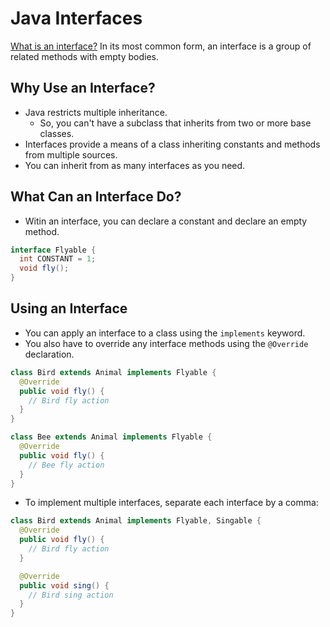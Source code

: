 # Java Interfaces

[What is an interface?](https://docs.oracle.com/javase/tutorial/java/concepts/interface.html) In its most common form, an interface is a group of related methods with empty bodies.

## Why Use an Interface?

- Java restricts multiple inheritance.
  - So, you can't have a subclass that inherits from two or more base classes.
- Interfaces provide a means of a class inheriting constants and methods from multiple sources.
- You can inherit from as many interfaces as you need.

## What Can an Interface Do?

- Witin an interface, you can declare a constant and declare an empty method.

```java
interface Flyable {
  int CONSTANT = 1;
  void fly();
}
```

## Using an Interface

- You can apply an interface to a class using the `implements` keyword.
- You also have to override any interface methods using the `@Override` declaration.

```java
class Bird extends Animal implements Flyable {
  @Override
  public void fly() {
    // Bird fly action
  }
}

class Bee extends Animal implements Flyable {
  @Override
  public void fly() {
    // Bee fly action
  }
}
```

- To implement multiple interfaces, separate each interface by a comma:

```java
class Bird extends Animal implements Flyable, Singable {
  @Override
  public void fly() {
    // Bird fly action
  }

  @Override
  public void sing() {
    // Bird sing action
  }
}
```
